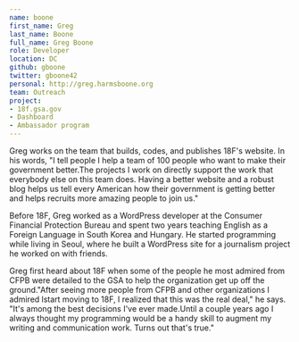 ```yaml
---
name: boone
first_name: Greg
last_name: Boone
full_name: Greg Boone
role: Developer
location: DC
github: gboone
twitter: gboone42
personal: http://greg.harmsboone.org
team: Outreach
project:
- 18f.gsa.gov
- Dashboard
- Ambassador program
---
```


Greg works on the team that builds, codes, and publishes 18F's website. In his words, "I tell people I help a team of 100 people who want to make their government better.The projects I work on directly support the work that everybody else on this team does. Having a better website and a robust blog helps us tell every American how their government is getting better and helps recruits more amazing people to join us."

Before 18F, Greg worked as a WordPress developer at the Consumer Financial Protection Bureau and spent two years teaching English as a Foreign Language in South Korea and Hungary. He started programming while living in Seoul, where he built a WordPress site for a journalism project he worked on with friends.

Greg first heard about 18F when some of the people he most admired from CFPB were detailed to the GSA to help the organization get up off the ground."After seeing more people from CFPB and other organizations I admired lstart moving to 18F, I realized that this was the real deal," he says. "It's among the best decisions I've ever made.Until a couple years ago I always thought my programming would be a handy skill to augment my writing and communication work. Turns out that's true."
